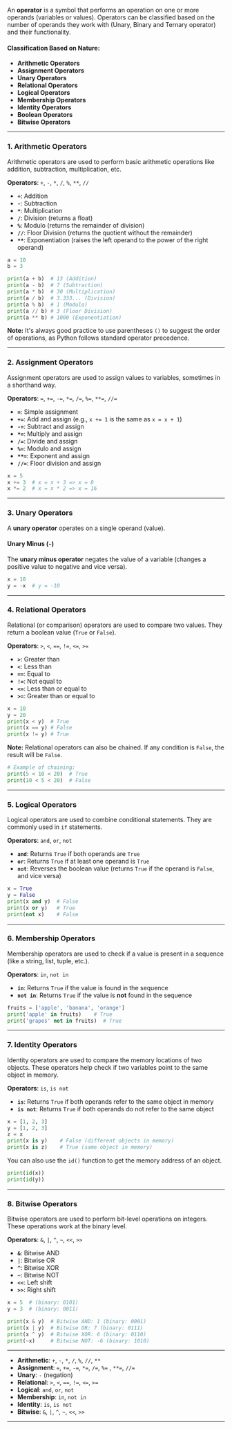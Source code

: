 

An **operator** is a symbol that performs an operation on one or more operands (variables or values). Operators can be classified based on the number of operands they work with (Unary, Binary and Ternary operator) and their functionality.

#### **Classification Based on Nature:**
- **Arithmetic Operators**
- **Assignment Operators**
- **Unary Operators**
- **Relational Operators**
- **Logical Operators**
- **Membership Operators**
- **Identity Operators**
- **Boolean Operators**
- **Bitwise Operators**

---

### **1. Arithmetic Operators**

Arithmetic operators are used to perform basic arithmetic operations like addition, subtraction, multiplication, etc.

**Operators**: `+`, `-`, `*`, `/`, `%`, `**`, `//`

- **`+`**: Addition
- **`-`**: Subtraction
- **`*`**: Multiplication
- **`/`**: Division (returns a float)
- **`%`**: Modulo (returns the remainder of division)
- **`//`**: Floor Division (returns the quotient without the remainder)
- **`**`**: Exponentiation (raises the left operand to the power of the right operand)

```python
a = 10
b = 3

print(a + b)  # 13 (Addition)
print(a - b)  # 7 (Subtraction)
print(a * b)  # 30 (Multiplication)
print(a / b)  # 3.333... (Division)
print(a % b)  # 1 (Modulo)
print(a // b) # 3 (Floor Division)
print(a ** b) # 1000 (Exponentiation)
```

**Note:** It's always good practice to use parentheses `()` to suggest the order of operations, as Python follows standard operator precedence.

---

### **2. Assignment Operators**

Assignment operators are used to assign values to variables, sometimes in a shorthand way.

**Operators**: `=`, `+=`, `-=`, `*=`, `/=`, `%=`, `**=`, `//=`

- **`=`**: Simple assignment
- **`+=`**: Add and assign (e.g., `x += 1` is the same as `x = x + 1`)
- **`-=`**: Subtract and assign
- **`*=`**: Multiply and assign
- **`/=`**: Divide and assign
- **`%=`**: Modulo and assign
- **`**=`**: Exponent and assign
- **`//=`**: Floor division and assign

```python
x = 5
x += 3  # x = x + 3 => x = 8
x *= 2  # x = x * 2 => x = 16
```

---

### **3. Unary Operators**

A **unary operator** operates on a single operand (value).

#### **Unary Minus (`-`)**

The **unary minus operator** negates the value of a variable (changes a positive value to negative and vice versa).

```python
x = 10
y = -x  # y = -10
```

---

### **4. Relational Operators**

Relational (or comparison) operators are used to compare two values. They return a boolean value (`True` or `False`).

**Operators**: `>`, `<`, `==`, `!=`, `<=`, `>=`

- **`>`**: Greater than
- **`<`**: Less than
- **`==`**: Equal to
- **`!=`**: Not equal to
- **`<=`**: Less than or equal to
- **`>=`**: Greater than or equal to

```python
x = 10
y = 20
print(x < y)  # True
print(x == y) # False
print(x != y) # True
```

**Note:** Relational operators can also be chained. If any condition is `False`, the result will be `False`.

```python
# Example of chaining:
print(5 < 10 < 20)  # True
print(10 < 5 < 20)  # False
```

---

### **5. Logical Operators**

Logical operators are used to combine conditional statements. They are commonly used in `if` statements.

**Operators**: `and`, `or`, `not`

- **`and`**: Returns `True` if both operands are `True`
- **`or`**: Returns `True` if at least one operand is `True`
- **`not`**: Reverses the boolean value (returns `True` if the operand is `False`, and vice versa)

```python
x = True
y = False
print(x and y)  # False
print(x or y)   # True
print(not x)    # False
```

---

### **6. Membership Operators**

Membership operators are used to check if a value is present in a sequence (like a string, list, tuple, etc.).

**Operators**: `in`, `not in`

- **`in`**: Returns `True` if the value is found in the sequence
- **`not in`**: Returns `True` if the value is **not** found in the sequence

```python
fruits = ['apple', 'banana', 'orange']
print('apple' in fruits)    # True
print('grapes' not in fruits)  # True
```

---

### **7. Identity Operators**

Identity operators are used to compare the memory locations of two objects. These operators help check if two variables point to the same object in memory.

**Operators**: `is`, `is not`

- **`is`**: Returns `True` if both operands refer to the same object in memory
- **`is not`**: Returns `True` if both operands do not refer to the same object

```python
x = [1, 2, 3]
y = [1, 2, 3]
z = x
print(x is y)    # False (different objects in memory)
print(x is z)    # True (same object in memory)
```

You can also use the `id()` function to get the memory address of an object.

```python
print(id(x))
print(id(y))
```

---

### **8. Bitwise Operators**

Bitwise operators are used to perform bit-level operations on integers. These operations work at the binary level.

**Operators**: `&`, `|`, `^`, `~`, `<<`, `>>`

- **`&`**: Bitwise AND
- **`|`**: Bitwise OR
- **`^`**: Bitwise XOR
- **`~`**: Bitwise NOT
- **`<<`**: Left shift
- **`>>`**: Right shift

```python
x = 5  # (binary: 0101)
y = 3  # (binary: 0011)

print(x & y)  # Bitwise AND: 1 (binary: 0001)
print(x | y)  # Bitwise OR: 7 (binary: 0111)
print(x ^ y)  # Bitwise XOR: 6 (binary: 0110)
print(~x)     # Bitwise NOT: -6 (binary: 1010)
```

---

- **Arithmetic**: `+`, `-`, `*`, `/`, `%`, `//`, `**`
- **Assignment**: `=`, `+=`, `-=`, `*=`, `/=`, `%=` , `**=`, `//=`
- **Unary**: `-` (negation)
- **Relational**: `>`, `<`, `==`, `!=`, `<=`, `>=`
- **Logical**: `and`, `or`, `not`
- **Membership**: `in`, `not in`
- **Identity**: `is`, `is not`
- **Bitwise**: `&`, `|`, `^`, `~`, `<<`, `>>`

---


